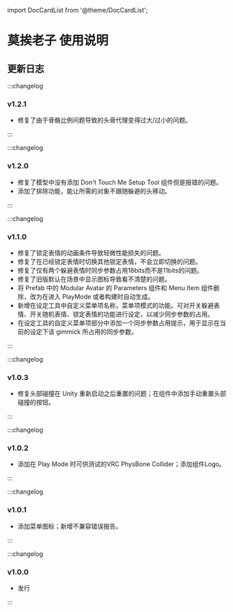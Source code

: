 import DocCardList from '@theme/DocCardList';

# 莫挨老子 使用说明

<DocCardList />

## 更新日志

:::changelog

### v1.2.1

- 修复了由于骨骼比例问题导致的头骨代理变得过大/过小的问题。

:::

:::changelog

### v1.2.0

- 修复了模型中没有添加 Don't Touch Me Setup Tool 组件但是报错的问题。
- 添加了排除功能，能让所需的对象不跟随躲避的头移动。

:::

:::changelog

### v1.1.0

- 修复了锁定表情的动画条件导致轻微性能损失的问题。
- 修复了在已经锁定表情时切换其他锁定表情，不会立即切换的问题。
- 修复了仅有两个躲避表情时同步参数占用18bits而不是11bits的问题。
- 修复了旧版默认在场景中显示图标导致看不清楚的问题。
- 将 Prefab 中的 Modular Avatar 的 Parameters 组件和 Menu Item 组件删除，改为在进入 PlayMode 或者构建时自动生成。
- 新增在设定工具中自定义菜单项名称，菜单项模式的功能。可对开关躲避表情、开关随机表情、锁定表情的功能进行设定，以减少同步参数的占用。
- 在设定工具的自定义菜单项部分中添加一个同步参数占用提示，用于显示在当前的设定下该 gimmick 所占用的同步参数。

:::

:::changelog

### v1.0.3

- 修复头部碰撞在 Unity 重新启动之后重置的问题；在组件中添加手动重置头部碰撞的按钮。

:::

:::changelog

### v1.0.2

- 添加在 Play Mode 时可供测试的VRC PhysBone Collider；添加组件Logo。

:::

:::changelog

### v1.0.1

- 添加菜单图标；新增不兼容错误报告。

:::

:::changelog

### v1.0.0

- 发行

:::
